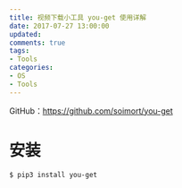 ```yaml
---
title: 视频下载小工具 you-get 使用详解
date: 2017-07-27 13:00:00
updated:
comments: true
tags:
- Tools
categories:
- OS
- Tools
---
```


GitHub：https://github.com/soimort/you-get

# 安装

```bash
$ pip3 install you-get
```

<!--more-->
